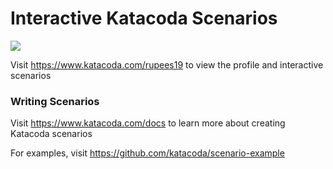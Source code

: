 # Interactive Katacoda Scenarios

[![](http://shields.katacoda.com/katacoda/rupees19/count.svg)](https://www.katacoda.com/rupees19 "Get your profile on Katacoda.com")

Visit https://www.katacoda.com/rupees19 to view the profile and interactive scenarios

### Writing Scenarios
Visit https://www.katacoda.com/docs to learn more about creating Katacoda scenarios

For examples, visit https://github.com/katacoda/scenario-example
